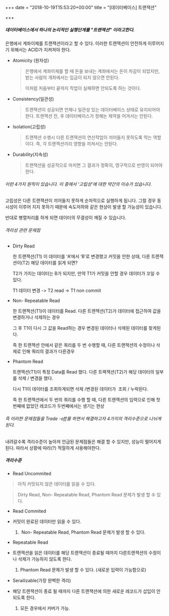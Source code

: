 +++
date = "2018-10-19T15:53:20+00:00"
title = "[데이터베이스] 트랜잭션"

+++
##### 데이터베이스에서 하나의 논리적인 실행단계를 "트랜잭션" 이라고한다.

은행에서 계좌이체를 트랜잭션이라고 할 수 있다. 이러한 트랜잭션이 안전하게 이루어지기 위해서는 ACID가 지켜져야 한다.

* Atomicity (원자성)

  > 은행에서 계좌이체를 할 때 돈을 보내는 계좌에서는 돈이 차감이 되었지만, 받는 사람의 걔좌에서는 입금이 되지 않으면 안된다.
  >
  > 이처럼 처음부터 끝까지 작업이 실패하면 안되도록 하는 것이다.
* Consistency(일관성)

  > 트랜잭션이 성공되면 언제나 일관성 있는 데이터베이스 상태로 유지되어야 한다. 트랜잭션 전, 후 데이터베이스가 정해논 제약을 어겨서는 안된다.
* Isolation(고립성)

  > 트랜잭션 수행시 다른 트랜잭션의 연산작업이 끼어들지 못하도록 막는 역할이다. 즉, 각 트랜잭션끼리 영향을 끼쳐서는 안된다.
* Durability(지속성)

  > 트랜잭션을 성공적으로 마치면 그 결과가 정확히, 영구적으로 반영이 되어야 한다.

###### 이런 4가지 원칙이 있습니다. 이 중에서 ‘고립성’에 대한 약간의 이슈가 있습니다.

고립성은 다른 트랜잭션이 끼어들지 못하게 순차적으로 실행하게 됩니다. 그럴 경우 동시성이 이루어 지지 못하기 때문에 속도저하와 같은 현상이 발생 할 가능성이 있습니다.

반대로 병렬처리를 하게 되면 데이터의 무결성이 깨질 수 있습니다.

###### 격리성 관련 문제점

* Dirty Read

  한 트랜잭션(T1) 이 데이터를 ‘A’에서 ‘B’로 변경했고 커밋을 안한 상태, 다른 트랜잭션이(T2) 해당 데이터를 읽게 되면?

  T2가 가지는 데이터는 B가 되지만, 만약 T1가 커밋을 안할 경우 데이터가 꼬일 수 있다.

  T1 데이터 변경 -> T2 read -> T1 non commit
* Non- Repeatable Read

  한 트랜잭션(T1)이 데이터를 Read. 다른 트랜잭션(T2)가 데이터에 접근하여 값을 변경하거나 삭제하는 경우

  그 후 T1이 다시 그 값을 Read하는 경우 변경된 데이터나 삭제된 데이터를 찾게된다.

  즉 한 트랜잭션 안에서 같은 쿼리를 두 번 수행할 때, 다른 트랜잭션의 수정이나 삭제로 인해 쿼리의 결과가 다른경우
* Phantom Read

  트랜잭션(T1)이 특정 Data를 Read 했다. 다른 트랙잭션(T2)가 해당 데이터의 일부를 삭제 / 변경을 했다.

  다시 T1이 데이터를 조회하게되면 삭제 /변경된 데이터가  조회 / 누락된다.

  즉 한 트랜잭션에서 두 번의 쿼리를 수행 할 때, 다른 트랜잭션의 입력으로 인해 첫 번째에 없었던 레코드가 두번째에서는 생기는 현상

###### 즉 이러한 문제점들을 Trade -off를 하면서 해결하고자 4가지의 격리수준으로 나뉘게 된다.

내려갈수록 격리수준이 높아져 언급된 문제점들은 해결 할 수 있지만, 성능이 떨어지게 된다. 따라서 상황에 따라(?) 적절하게 사용해야한다.

##### 격리수준

* Read Uncommited 

> 아직 커밋되지 않은 데이터를 읽을 수 있다. 

> Dirty Read, Non- Repeatable Read, Phantom Read 문제가 발생 할 수 있다. 

* Read Commited 
* 커밋이 완료된 데이터만 읽을 수 있다. 
  1.  Non- Repeatable Read, Phantom Read 문제가 발생 할 수 있다. 

* Repeatable Read 
* 트랜잭션을 읽은 데이터를 해당 트랜잭션이 종료될 때까지 다른트랜잭션의 수정이나 삭제가 가능하지 않도록 한다. 
  1. Phantom Read 문제가 발생 할 수 있다. (새로운 입력이 가능함으로) 

* Serailizable(가장 완벽한 격리) 
* 해당 트랜잭션이 종료 될 때까지 다른 트랜잭션에 의한 새로운 레코드가 삽입이 안되도록 한다. 
  1. 모든 경우에서 커버가 가능. 
